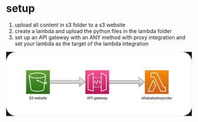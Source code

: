 # setup

1. upload all content in s3 folder to a s3 website
1. create a lambda and upload the python files in the lambda folder
1. set up an API gateway with an ANY method with proxy integration and set your lambda as the target of the lambda integration

![S3 website calls API gateway which calls lambda](flow.png)